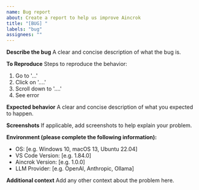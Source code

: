 ```yaml
---
name: Bug report
about: Create a report to help us improve Aincrok
title: "[BUG] "
labels: "bug"
assignees: ""
---
```


**Describe the bug**
A clear and concise description of what the bug is.

**To Reproduce**
Steps to reproduce the behavior:

1. Go to '...'
2. Click on '....'
3. Scroll down to '....'
4. See error

**Expected behavior**
A clear and concise description of what you expected to happen.

**Screenshots**
If applicable, add screenshots to help explain your problem.

**Environment (please complete the following information):**

- OS: [e.g. Windows 10, macOS 13, Ubuntu 22.04]
- VS Code Version: [e.g. 1.84.0]
- Aincrok Version: [e.g. 1.0.0]
- LLM Provider: [e.g. OpenAI, Anthropic, Ollama]

**Additional context**
Add any other context about the problem here.
